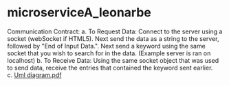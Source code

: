 # microserviceA_leonarbe

Communication Contract:
a. To Request Data: Connect to the server using a socket (webSocket if HTML5).  Next send the data as a string to the server, followed by "End of Input Data.".  Next send a keyword using the same socket that you wish to search for in the data. (Example server is ran on localhost)
b. To Receive Data: Using the same socket object that was used to send data, receive the entries that contained the keyword sent earlier.  
c. [Uml diagram.pdf](https://github.com/benlenjamin/microserviceA_leonarbe/files/15385650/Uml.diagram.pdf)
